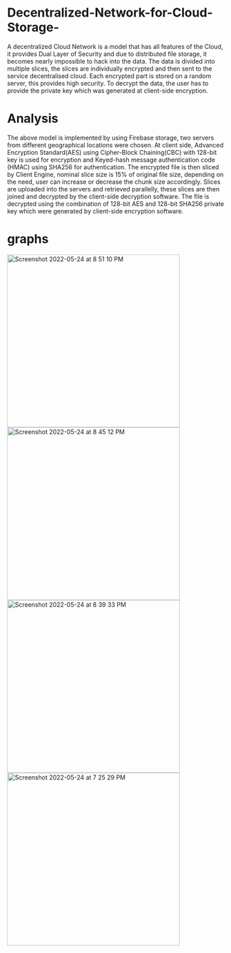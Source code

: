 # Decentralized-Network-for-Cloud-Storage-
A decentralized Cloud Network is a model that has all features of the Cloud, it provides  Dual Layer of Security and due to distributed file storage, it becomes nearly impossible to hack into the data. The data is divided into multiple slices, the slices are individually encrypted and then sent to the service decentralised cloud. Each encrypted part is stored on a random server, this provides high security. To decrypt the data, the user has to provide the private key which was generated at client-side encryption.

# Analysis

The above model is implemented by using Firebase storage, two servers from different geographical locations were chosen. At client side, Advanced Encryption Standard(AES) using Cipher-Block Chaining(CBC) with 128-bit key is used for encryption and Keyed-hash message authentication code (HMAC) using  SHA256  for authentication.
The encrypted file is then sliced by Client Engine, nominal slice size is 15% of original file size, depending on the need, user can increase or decrease the chunk size accordingly. Slices are uploaded into the servers and retrieved parallelly, these slices are then joined and decrypted by the client-side decryption software. The file is decrypted using the combination of 128-bit AES and 128-bit SHA256 private key which were generated by client-side encryption software.

# graphs

<img width="400" alt="Screenshot 2022-05-24 at 8 51 10 PM" src="https://user-images.githubusercontent.com/65002995/172286140-b99f6850-8760-40aa-8435-8e5acadeea15.png">


<img width="400" alt="Screenshot 2022-05-24 at 8 45 12 PM" src="https://user-images.githubusercontent.com/65002995/172286256-545d408c-746a-4b50-83e8-470dd84b2d5c.png">


<img width="400" alt="Screenshot 2022-05-24 at 8 39 33 PM" src="https://user-images.githubusercontent.com/65002995/172286266-57bd4fc4-5ae7-4894-8ff4-3dd9d57ba15d.png">


<img width="400" alt="Screenshot 2022-05-24 at 7 25 29 PM" src="https://user-images.githubusercontent.com/65002995/172286300-f6dfb6fb-b1dc-4ac6-be7a-b7e155327a88.png">
